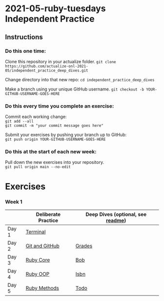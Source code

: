 # 2021-05-ruby-tuesdays Independent Practice

## Instructions

### Do this one time:

Clone this repository in your actualize folder.
`git clone https://github.com/actualize-onl-2021-05/independent_practice_deep_dives.git`

Change directory into that new repo:
`cd independent_practice_deep_dives`

Make a branch using your unique GitHub username.
`git checkout -b YOUR-GITHUB-USERNAME-GOES-HERE`

### Do this every time you complete an exercise:

Commit each working change:  
`git add --all`  
`git commit -m "your commit message goes here"`

Submit your exercises by pushing your branch up to GitHub:  
`git push origin YOUR-GITHUB-USERNAME-GOES-HERE`

### Do this at the start of each new week:

Pull down the new exercises into your repository.  
`git pull origin main --no-edit`

# Exercises

### Week 1

|       | Deliberate Practice       | Deep Dives (optional, see [readme](DEEPDIVES_README.md)) |
| ----- | ------------------------------------ | -------------------------------------------------------- |
| Day 1 | [Terminal](w01/terminal)             |                                                          |
| Day 2 | [Git and GitHub](w01/git_and_github) | [Grades](w01/grades)                                     |
| Day 3 | [Ruby Core](w01/ruby_core)           | [Bob](w01/bob)                                           |
| Day 4 | [Ruby OOP](w01/ruby_oop)             | [Isbn](w01/isbn)                                         |
| Day 5 | [Ruby Methods](w01/ruby_methods)     | [Todo](w01/todo)                                         |

